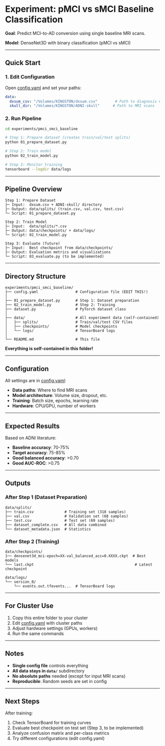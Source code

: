 # Experiment: pMCI vs sMCI Baseline Classification

**Goal**: Predict MCI-to-AD conversion using single baseline MRI scans.

**Model**: DenseNet3D with binary classification (pMCI vs sMCI)

---

## Quick Start

### 1. Edit Configuration

Open [config.yaml](config.yaml) and set your paths:

```yaml
data:
  dxsum_csv: "/Volumes/KINGSTON/dxsum.csv"        # Path to diagnosis CSV
  skull_dir: "/Volumes/KINGSTON/ADNI-skull"      # Path to MRI scans
```

### 2. Run Pipeline

```bash
cd experiments/pmci_smci_baseline

# Step 1: Prepare dataset (creates train/val/test splits)
python 01_prepare_dataset.py

# Step 2: Train model
python 02_train_model.py

# Step 3: Monitor training
tensorboard --logdir data/logs
```

---

## Pipeline Overview

```
Step 1: Prepare Dataset
├─ Input:  dxsum.csv + ADNI-skull/ directory
├─ Output: data/splits/ (train.csv, val.csv, test.csv)
└─ Script: 01_prepare_dataset.py

Step 2: Train Model
├─ Input:  data/splits/*.csv
├─ Output: data/checkpoints/ + data/logs/
└─ Script: 02_train_model.py

Step 3: Evaluate (future)
├─ Input:  Best checkpoint from data/checkpoints/
├─ Output: Evaluation metrics and visualizations
└─ Script: 03_evaluate.py (to be implemented)
```

---

## Directory Structure

```
experiments/pmci_smci_baseline/
├── config.yaml                 # Configuration file (EDIT THIS!)
│
├── 01_prepare_dataset.py       # Step 1: Dataset preparation
├── 02_train_model.py           # Step 2: Training
├── dataset.py                  # PyTorch dataset class
│
├── data/                       # All experiment data (self-contained)
│   ├── splits/                 # Train/val/test CSV files
│   ├── checkpoints/            # Model checkpoints
│   └── logs/                   # TensorBoard logs
│
└── README.md                   # This file
```

**Everything is self-contained in this folder!**

---

## Configuration

All settings are in [config.yaml](config.yaml):

- **Data paths**: Where to find MRI scans
- **Model architecture**: Volume size, dropout, etc.
- **Training**: Batch size, epochs, learning rate
- **Hardware**: CPU/GPU, number of workers

---

## Expected Results

Based on ADNI literature:
- **Baseline accuracy**: 70-75%
- **Target accuracy**: 75-85%
- **Good balanced accuracy**: >0.70
- **Good AUC-ROC**: >0.75

---

## Outputs

### After Step 1 (Dataset Preparation)
```
data/splits/
├── train.csv              # Training set (318 samples)
├── val.csv                # Validation set (68 samples)
├── test.csv               # Test set (69 samples)
├── dataset_complete.csv   # All data combined
└── dataset_metadata.json  # Statistics
```

### After Step 2 (Training)
```
data/checkpoints/
├── densenet3d_mci-epoch=XX-val_balanced_acc=0.XXXX.ckpt  # Best models
└── last.ckpt                                              # Latest checkpoint

data/logs/
└── version_0/
    └── events.out.tfevents...  # TensorBoard logs
```

---

## For Cluster Use

1. Copy this entire folder to your cluster
2. Edit [config.yaml](config.yaml) with cluster paths
3. Adjust hardware settings (GPUs, workers)
4. Run the same commands

---

## Notes

- **Single config file** controls everything
- **All data stays in `data/`** subdirectory
- **No absolute paths** needed (except for input MRI scans)
- **Reproducible**: Random seeds are set in config

---

## Next Steps

After training:
1. Check TensorBoard for training curves
2. Evaluate best checkpoint on test set (Step 3, to be implemented)
3. Analyze confusion matrix and per-class metrics
4. Try different configurations (edit config.yaml)
